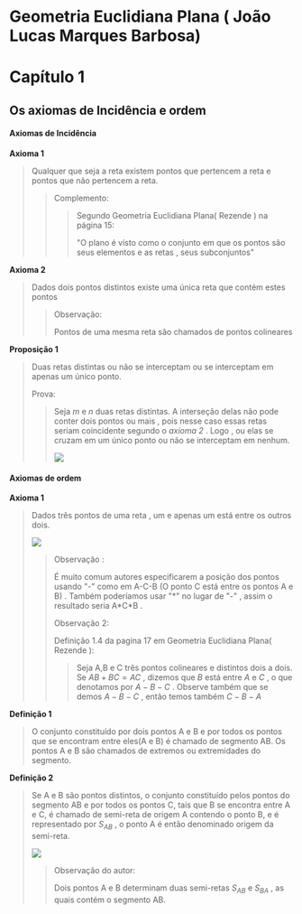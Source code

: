 # Geometria Euclidiana Plana ( João Lucas Marques Barbosa)

# Capítulo 1 

## Os axiomas de Incidência e ordem

#### Axiomas de Incidência

**Axioma 1** 

> Qualquer que seja a reta existem pontos que pertencem a reta e pontos que não pertencem a reta.
>
> > Complemento:
> >
> > > Segundo Geometria Euclidiana Plana( Rezende ) na página 15:
> > >
> > > "O plano é visto como o conjunto em que os pontos são seus elementos e as retas , seus subconjuntos"

**Axioma 2**

> Dados dois pontos distintos existe uma única reta que contém estes pontos 
>
> > Observação:
> >
> > Pontos de  uma mesma reta são chamados de pontos colineares

**Proposição 1**

> Duas retas distintas ou não se interceptam ou se interceptam em apenas um único ponto.
>
> Prova:
>
> > Seja *m* e *n* duas retas distintas. A interseção delas não pode conter dois pontos ou mais , pois nesse caso essas retas seriam coincidente segundo o *axioma 2* . Logo , ou elas se cruzam em um único ponto ou não se interceptam em nenhum. 
> >
> > ![](/home/mauspdoc/Documentos/Educacional/Matemática/imagens/barbosa/1.png)

#### Axiomas de ordem

**Axioma 1**

> Dados três pontos de uma reta , um e apenas um está entre os outros dois.
>
>  ![](/home/mauspdoc/Documentos/Educacional/Matemática/imagens/barbosa/2.png)
>
> > Observação : 
> >
> > É muito comum autores especificarem a posição dos pontos usando "-" como em  A-C-B (O ponto C está entre os pontos A e B) . Também poderíamos usar "*" no lugar de "-" , assim o resultado seria A\*C\*B .  
> >
> > Observação 2:
> >
> > Definição 1.4 da pagina 17 em Geometria Euclidiana Plana( Rezende ):
> >
> > > Seja A,B e C três pontos colineares e distintos dois a dois. Se $AB+BC=AC$ , dizemos que $B$ está entre $A$ e $C$ , o que denotamos por $A-B-C$ . Observe também que se demos $A-B-C$ , então temos também $C-B-A$ 

**Definição 1**

> O conjunto constituído por dois pontos A e B e por todos os pontos que se encontram entre eles(A e B) é chamado de segmento AB. Os pontos A e B são chamados de extremos ou extremidades do segmento.

**Definição 2**

> Se A e B são pontos distintos, o conjunto constituído  pelos pontos do segmento AB e por todos os pontos C, tais que B se encontra entre A e C, é chamado de semi-reta de origem A contendo o ponto B, e é representado por $S_{AB}$ , o ponto A é então denominado origem da semi-reta.
>
> ![](/home/mauspdoc/Documentos/Educacional/Matemática/imagens/barbosa/3.png)
>
> > Observação do autor:
> >
> > Dois pontos A e B determinam duas semi-retas $S_{AB}$ e $S_{BA}$ , as quais contém o segmento AB.
